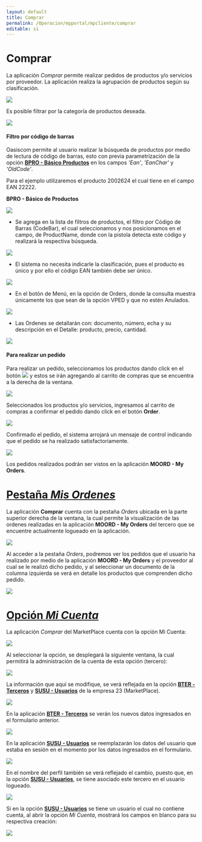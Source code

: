 ```yaml
---
layout: default
title: Comprar
permalink: /Operacion/mpportal/mpcliente/comprar
editable: si
---
```


# Comprar

La aplicación _Comprar_ permite realizar pedidos de productos y/o servicios por proveedor. La aplicación realiza la agrupación de productos según su clasificación.  

![](comprar3.png)

Es posible filtrar por la categoría de productos deseada.  

![](comprar4.png)

#### Filtro por código de barras

Oasiscom permite al usuario realizar la búsqueda de productos por medio de lectura de código de barras, esto con previa parametrización de la opción [**BPRO - Básico Productos**](http://docs.oasiscom.com/Operacion/common/bprodu/bpro) en los campos _'Ean'_, _'EanChar'_ y _'OldCode'_.  

Para el ejemplo utilizaremos el producto 2002624 el cual tiene en el campo EAN 22222.  

**BPRO - Básico de Productos**

![](comprar14.png)

* Se agrega en la lista de filtros de productos, el filtro por Código de Barras (CodeBar), el cual seleccionamos y nos posicionamos en el campo, de ProductName, donde con la pistola detecta este código y realizará la respectiva búsqueda.  

![](comprar15.png)

* El sistema no necesita indicarle la clasificación, pues el producto es único y por ello el código EAN también debe ser único.  

![](comprar16.png)

* En el botón de Menú, en la opción de Orders, donde la consulta muestra únicamente los que sean de la opción VPED y que no estén Anulados.  

![](comprar17.png)

* Las Ordenes se detallarán con: documento, número, echa y su descripción en el Detalle: producto, precio, cantidad.  

![](comprar18.png)


#### Para realizar un pedido  

Para realizar un pedido, seleccionamos los productos dando click en el botón ![](carro.png) y estos se irán agregando al carrito de compras que se encuentra a la derecha de la ventana.  

![](comprar.png)

Seleccionados los productos y/o servicios, ingresamos al carrito de compras a confirmar el pedido dando click en el botón **Order**.  

![](pedido.png)

Confirmado el pedido, el sistema arrojará un mensaje de control indicando que el pedido se ha realizado satisfactoriamente.  

![](confirmacion.png)

Los pedidos realizados podrán ser vistos en la aplicación **MOORD - My Orders**.

# [Pestaña _Mis Ordenes_](http://docs.oasiscom.com/Operacion/mpportal/mpcliente/comprar#pestaña-mis-ordenes)

La aplicación **Comprar** cuenta con la pestaña _Orders_ ubicada en la parte superior derecha de la ventana, la cual permite la visualización de las ordenes realizadas en la aplicación **MOORD - My Orders** del tercero que se encuentre actualmente logueado en la aplicación.  

![](comprar1.png)

Al acceder a la pestaña _Orders_, podremos ver los pedidos que el usuario ha realizado por medio de la aplicación **MOORD - My Orders** y el proveedor al cual se le realizó dicho pedido, y al seleccionar un documento de la columna izquierda se verá en detalle los productos que comprenden dicho pedido.  

![](comprar6.png)

# [Opción _Mi Cuenta_](http://docs.oasiscom.com/Operacion/mpportal/mpcliente/comprar#opción-mi-cuenta)

La aplicación _Comprar_ del MarketPlace cuenta con la opción Mi Cuenta:  

![](comprar7.png)

Al seleccionar la opción, se desplegará la siguiente ventana, la cual permitirá la administración de la cuenta de esta opción (tercero):  

![](comprar8.png)

La información que aquí se modifique, se verá reflejada en la opción [**BTER - Terceros**](http://docs.oasiscom.com/Operacion/common/btercer/bter) y [**SUSU - Usuarios**](http://docs.oasiscom.com/Operacion/system/sacceso/susu) de la empresa 23 (MarketPlace).  

![](comprar9.png)

En la aplicación [**BTER - Terceros**](http://docs.oasiscom.com/Operacion/common/btercer/bter) se verán los nuevos datos ingresados en el formulario anterior.  

![](comprar10.png)

En la aplicación [**SUSU - Usuarios**](http://docs.oasiscom.com/Operacion/system/sacceso/susu) se reemplazarán los datos del usuario que estaba en sesión en el momento por los datos ingresados en el formulario.  

![](comprar11.png)

En el nombre del perfil también se verá reflejado el cambio, puesto que, en la opción [**SUSU - Usuarios**](http://docs.oasiscom.com/Operacion/system/sacceso/susu), se tiene asociado este tercero en el usuario logueado.  

![](comprar12.png)

Si en la opción [**SUSU - Usuarios**](http://docs.oasiscom.com/Operacion/system/sacceso/susu) se tiene un usuario el cual no contiene cuenta, al abrir la opción _Mi Cuenta_, mostrará los campos en blanco para su respectiva creación:  

![](comprar13.png)








